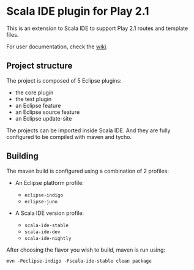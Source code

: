 # Scala IDE plugin for Play 2.1

This is an extension to Scala IDE to support Play 2.1 routes and template files.

For user documentation, check the [wiki](https://github.com/scala-ide/scala-ide-play2/wiki).

## Project structure

The project is composed of 5 Eclipse plugins:

* the core plugin
* the test plugin
* an Eclipse feature
* an Eclipse source feature
* an Eclipse update-site

The projects can be imported inside Scala IDE. And they are fully configured to be compiled with maven and tycho.

## Building

The maven build is configured using a combination of 2 profiles:

* An Eclipse platform profile:
  * `eclipse-indigo`
  * `eclipse-juno`

* A Scala IDE version profile:
  * `scala-ide-stable`
  * `scala-ide-dev`
  * `scala-ide-nightly`

After choosing the flavor you wish to build, maven is run using:

    mvn -Peclipse-indigo -Pscala-ide-stable clean package
